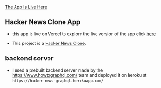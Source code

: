 [The App Is Live Here](https://hacker-news-graphql-app.vercel.app/)

## Hacker News Clone App

- this app is live on Vercel to explore the live version of the app click [here](https://hacker-news-graphql-app.vercel.app/)

- This project is a [Hacker News Clone](https://news.ycombinator.com/).

## backend server

- I used a prebuilt backend server made by the https://www.howtographql.com/ team and deployed it on heroku at `https://hacker-news-graphql.herokuapp.com/`
